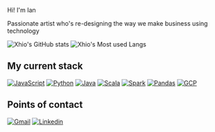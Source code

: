 Hi! I'm Ian

Passionate artist who's re-designing the way we make business using technology

![Xhio's GitHub stats](https://github-readme-stats.vercel.app/api?username=ixn-xhio&show_icons=true&theme=tokyonight)
![Xhio's Most used Langs](https://github-readme-stats.vercel.app/api/top-langs/?username=ixn-xhio&layout=compact&theme=tokyonight)

## My current stack
[![JavaScript](https://img.shields.io/badge/javascript-111111?style=flat-square&logo=javascript&logoColor=%23F7DF1E)](https://developer.mozilla.org/en-US/docs/Web/JavaScript)
[![Python](https://img.shields.io/badge/python-F7CC40?style=flat-square&logo=python&logoColor=white)](https://www.python.org/)
[![Java](https://img.shields.io/badge/java-ff8300?style=flat-square&logo=openjdk&logoColor=white)](https://www.java.com/en/)
[![Scala](https://img.shields.io/badge/scala-ff1000?style=flat-square&logo=scala&logoColor=white)](https://www.scala-lang.org/)
[![Spark](https://img.shields.io/badge/spark-DB571B?style=flat-square&logo=apachespark&logoColor=white)](https://spark.apache.org/)
[![Pandas](https://img.shields.io/badge/pandas-130654?style=flat-square&logo=pandas&logoColor=white)](https://pandas.pydata.org/)
[![GCP](https://img.shields.io/badge/GCP-4188F4?style=flat-square&logo=googlecloud&logoColor=white)](https://cloud.google.com/?utm_source=google&utm_medium=cpc&utm_campaign=latam-LATAM-all-es-dr-BKWS-all-all-trial-e-dr-1707800-LUAC0010197&utm_content=text-ad-none-any-DEV_c-CRE_512379899417-ADGP_Hybrid%20%7C%20BKWS%20-%20EXA%20%7C%20Txt%20~%20GCP_General-KWID_43700062784667386-kwd-301173107424&utm_term=KW_google%20cloud-ST_Google%20Cloud&gad_source=1&gclid=Cj0KCQiAnrOtBhDIARIsAFsSe53rQIOWejwnUjRttg3YPSQZx8RyKJc77otc83cIqxB-_0LBzXsH2FgaAgt7EALw_wcB&gclsrc=aw.ds&hl=en)

## Points of contact
[![Gmail](https://img.shields.io/badge/GMail-CE3C30?style=flat-square&logo=gmail&logoColor=white)](mailto:ian22picado@gmail.com)
[![Linkedin](https://img.shields.io/badge/LinkedIn-0a66c2?style=flat-square&logo=linkedin&logoColor=white)](https://www.linkedin.com/in/ian-achio-b7b342204/)
